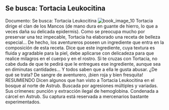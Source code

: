 ## Se busca: Tortacia Leukocitina
Documento: Se busca: Tortacia Leukocitina
![book_image_10](https://media.discordapp.net/attachments/1105643336989159555/1105647451026755604/10.jpg)
Tortacia dirige el clan de los Mancos (de mano dura en guante de hierro, lo que a veces daña su delicada epidermis).
Como se preocupa mucho por preservar una tez impecable, Tortacia ha elaborado una receta de belleza especial... De hecho, los aventureros poseen un ingrediente que entra en la composición de esta receta. Dice que este ingrediente, cuya textura es fluida y agradable para la piel, debe aplicarse con delicadeza para que realice milagros en el cuerpo y en el rostro. Si te cruzas con Tortacia, no cabe duda de que te pedirá que le entregues ese ingrediente, aunque sea en diminutas cantidades... Y todos saben que a ella le gusta abusar. ¿De qué se trata? De sangre de aventurero, ¡bien roja y bien fresquita!
RESUMIENDO
Dicen algunos que han visto a Tortacia Leukocitina en el bosque al norte de Astrub.
Buscada por agresiones múltiples y variadas. Sus crímenes: punción y extracción ilegal de hemoglobina.
Condenada a cárcel en Astrub.
Su captura está reservada a mercenarios bastante experimentados.
